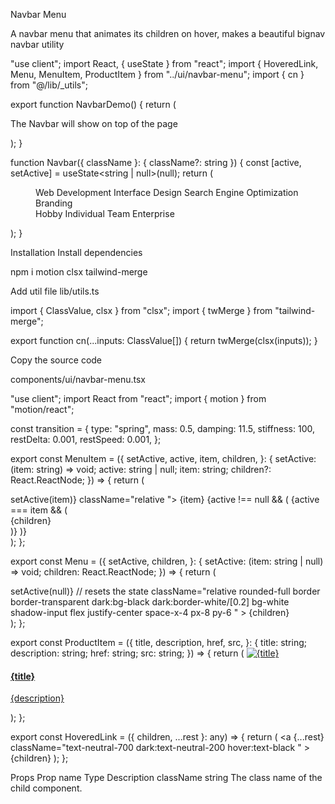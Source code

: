 Navbar Menu

A navbar menu that animates its children on hover, makes a beautiful bignav
navbar
utility

"use client";
import React, { useState } from "react";
import { HoveredLink, Menu, MenuItem, ProductItem } from "../ui/navbar-menu";
import { cn } from "@/lib/\_utils";

export function NavbarDemo() {
return (
<div className="relative w-full flex items-center justify-center">
<Navbar className="top-2" />
<p className="text-black dark:text-white">
The Navbar will show on top of the page
</p>
</div>
);
}

function Navbar({ className }: { className?: string }) {
const [active, setActive] = useState<string | null>(null);
return (
<div
className={cn("fixed top-10 inset-x-0 max-w-2xl mx-auto z-50", className)} >
<Menu setActive={setActive}>
<MenuItem setActive={setActive} active={active} item="Services">
<div className="flex flex-col space-y-4 text-sm">
<HoveredLink href="/web-dev">Web Development</HoveredLink>
<HoveredLink href="/interface-design">Interface Design</HoveredLink>
<HoveredLink href="/seo">Search Engine Optimization</HoveredLink>
<HoveredLink href="/branding">Branding</HoveredLink>
</div>
</MenuItem>
<MenuItem setActive={setActive} active={active} item="Products">
<div className="  text-sm grid grid-cols-2 gap-10 p-4">
<ProductItem
              title="Algochurn"
              href="https://algochurn.com"
              src="https://assets.aceternity.com/demos/algochurn.webp"
              description="Prepare for tech interviews like never before."
            />
<ProductItem
              title="Tailwind Master Kit"
              href="https://tailwindmasterkit.com"
              src="https://assets.aceternity.com/demos/tailwindmasterkit.webp"
              description="Production ready Tailwind css components for your next project"
            />
<ProductItem
              title="Moonbeam"
              href="https://gomoonbeam.com"
              src="https://assets.aceternity.com/demos/Screenshot+2024-02-21+at+11.51.31%E2%80%AFPM.png"
              description="Never write from scratch again. Go from idea to blog in minutes."
            />
<ProductItem
              title="Rogue"
              href="https://userogue.com"
              src="https://assets.aceternity.com/demos/Screenshot+2024-02-21+at+11.47.07%E2%80%AFPM.png"
              description="Respond to government RFPs, RFIs and RFQs 10x faster using AI"
            />
</div>
</MenuItem>
<MenuItem setActive={setActive} active={active} item="Pricing">
<div className="flex flex-col space-y-4 text-sm">
<HoveredLink href="/hobby">Hobby</HoveredLink>
<HoveredLink href="/individual">Individual</HoveredLink>
<HoveredLink href="/team">Team</HoveredLink>
<HoveredLink href="/enterprise">Enterprise</HoveredLink>
</div>
</MenuItem>
</Menu>
</div>
);
}

Installation
Install dependencies

npm i motion clsx tailwind-merge

Add util file
lib/utils.ts

import { ClassValue, clsx } from "clsx";
import { twMerge } from "tailwind-merge";

export function cn(...inputs: ClassValue[]) {
return twMerge(clsx(inputs));
}

Copy the source code

components/ui/navbar-menu.tsx

"use client";
import React from "react";
import { motion } from "motion/react";

const transition = {
type: "spring",
mass: 0.5,
damping: 11.5,
stiffness: 100,
restDelta: 0.001,
restSpeed: 0.001,
};

export const MenuItem = ({
setActive,
active,
item,
children,
}: {
setActive: (item: string) => void;
active: string | null;
item: string;
children?: React.ReactNode;
}) => {
return (
<div onMouseEnter={() => setActive(item)} className="relative ">
<motion.p
transition={{ duration: 0.3 }}
className="cursor-pointer text-black hover:opacity-[0.9] dark:text-white" >
{item}
</motion.p>
{active !== null && (
<motion.div
initial={{ opacity: 0, scale: 0.85, y: 10 }}
animate={{ opacity: 1, scale: 1, y: 0 }}
transition={transition} >
{active === item && (
<div className="absolute top-[calc(100%_+_1.2rem)] left-1/2 transform -translate-x-1/2 pt-4">
<motion.div
transition={transition}
layoutId="active" // layoutId ensures smooth animation
className="bg-white dark:bg-black backdrop-blur-sm rounded-2xl overflow-hidden border border-black/[0.2] dark:border-white/[0.2] shadow-xl" >
<motion.div
layout // layout ensures smooth animation
className="w-max h-full p-4" >
{children}
</motion.div>
</motion.div>
</div>
)}
</motion.div>
)}
</div>
);
};

export const Menu = ({
setActive,
children,
}: {
setActive: (item: string | null) => void;
children: React.ReactNode;
}) => {
return (
<nav
onMouseLeave={() => setActive(null)} // resets the state
className="relative rounded-full border border-transparent dark:bg-black dark:border-white/[0.2] bg-white shadow-input flex justify-center space-x-4 px-8 py-6 " >
{children}
</nav>
);
};

export const ProductItem = ({
title,
description,
href,
src,
}: {
title: string;
description: string;
href: string;
src: string;
}) => {
return (
<a href={href} className="flex space-x-2">
<img
        src={src}
        width={140}
        height={70}
        alt={title}
        className="shrink-0 rounded-md shadow-2xl"
      />
<div>
<h4 className="text-xl font-bold mb-1 text-black dark:text-white">
{title}
</h4>
<p className="text-neutral-700 text-sm max-w-[10rem] dark:text-neutral-300">
{description}
</p>
</div>
</a>
);
};

export const HoveredLink = ({ children, ...rest }: any) => {
return (
<a
{...rest}
className="text-neutral-700 dark:text-neutral-200 hover:text-black " >
{children}
</a>
);
};

Props
Prop name Type Description
className string The class name of the child component.
